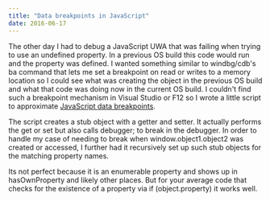 ```yaml
---
title: "Data breakpoints in JavaScript"
date: 2016-06-17
---
```

<div xmlns="http://www.w3.org/1999/xhtml"><div><p>
    The other day I had to debug a JavaScript UWA that was failing when trying to use an undefined property. In a previous OS build this code would run and the property was defined. I wanted
    something similar to windbg/cdb's ba command that lets me set a breakpoint on read or writes to a memory location so I could see what was creating the object in the previous OS build and what
    that code was doing now in the current OS build. I couldn't find such a breakpoint mechanism in Visual Studio or F12 so I wrote a little script to approximate <a href="https://gist.github.com/david-risney/af6f7912ea171b9076d3ba3ebd54a355">JavaScript data breakpoints</a>.
  </p><script src="https://gist.github.com/david-risney/af6f7912ea171b9076d3ba3ebd54a355.js"></script><p>
    The script creates a stub object with a getter and setter. It actually performs the get or set but also calls debugger; to break in the debugger. In order to handle my case of needing to break
    when window.object1.object2 was created or accessed, I further had it recursively set up such stub objects for the matching property names.
  </p><p>
    Its not perfect because it is an enumerable property and shows up in hasOwnProperty and likely other places. But for your average code that checks for the existence of a property via if
    (object.property) it works well.
  </p></div></div>
